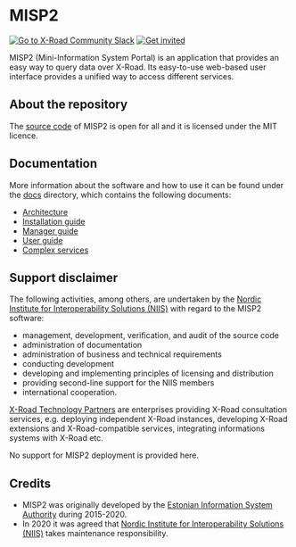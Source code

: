 # MISP2

[![Go to X-Road Community
Slack](https://img.shields.io/badge/Go%20to%20Community%20Slack-grey.svg)](https://jointxroad.slack.com/)
[![Get
invited](https://img.shields.io/badge/No%20Slack-Get%20invited-green.svg)](https://x-road.global/join-the-xroad-community)

MISP2 (Mini-Information System Portal) is an application that provides an easy
way to query data over X-Road. Its easy-to-use web-based user interface provides
a unified way to access different services.

## About the repository

The [source code](./src) of MISP2 is open for all and it is licensed under the
MIT licence.

## Documentation

More information about the software and how to use it can be found under the
[docs](./docs) directory, which contains the following documents:

* [Architecture](docs/misp2_architecture.md)
* [Installation guide](docs/misp2_installation_manual_18.04.md)
* [Manager guide](docs/misp2_manager_guide.md)
* [User guide](docs/misp2_user_guide.md)
* [Complex services](docs/misp2_creating_complex_queries.md)

## Support disclaimer

The following activities, among others, are undertaken by the [Nordic Institute
for Interoperability Solutions (NIIS)](https://www.niis.org/) with regard to the
MISP2 software:

* management, development, verification, and audit of the source code
* administration of documentation
* administration of business and technical requirements
* conducting development
* developing and implementing principles of licensing and distribution
* providing second-line support for the NIIS members
* international cooperation.

[X-Road Technology Partners](https://x-road.global/xroad-technology-partners)
are enterprises providing X-Road consultation services, e.g. deploying
independent X-Road instances, developing X-Road extensions and X-Road-compatible
services, integrating informations systems with X-Road etc.

No support for MISP2 deployment is provided here.

## Credits

* MISP2 was originally developed by the [Estonian Information System
  Authority](https://www.ria.ee/en.html) during 2015-2020.
* In 2020 it was agreed that [Nordic Institute for Interoperability Solutions
  (NIIS)](https://www.niis.org/) takes maintenance responsibility.
